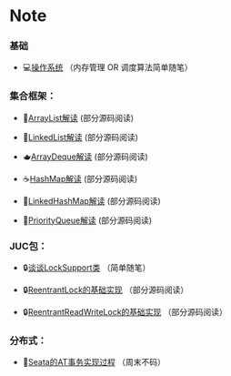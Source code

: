 # Note

### 基础

- 💻[操作系统](https://github.com/Super-ZZGuo/Note/blob/master/src/OS/note/OS.md) （内存管理 OR 调度算法简单随笔）

### 集合框架：

- 🥛[ArrayList解读](https://github.com/Super-ZZGuo/JCF-analysis/blob/master/note/ArrayList/ArrayList.md) (部分源码阅读)

- 🍼[LinkedList解读](https://github.com/Super-ZZGuo/JCF-analysis/blob/master/note/LinkedList/LinkedList.md) (部分源码阅读)

- 🫖[ArrayDeque解读](https://github.com/Super-ZZGuo/JCF-analysis/blob/master/note/ArrayDeque/ArrayDeque.md) (部分源码阅读)

- ☕️[HashMap解读](https://github.com/Super-ZZGuo/JCF-analysis/blob/master/note/HashMap/HashMap.md) (部分源码阅读)

- 🍵[LinkedHashMap解读](https://github.com/Super-ZZGuo/JCF-analysis/blob/master/note/LinkedHashMap/LinkedHashMap.md) (部分源码阅读)

- 🧃[PriorityQueue解读](https://github.com/Super-ZZGuo/JCF-analysis/blob/master/note/PriorityQueue/PriorityQueue.md) (部分源码阅读)

### JUC包：

- 🔒[谈谈LockSupport类](https://github.com/Super-ZZGuo/Note/blob/master/src/JUC/note/LockSupport.md) （简单随笔）

- 🔒[ReentrantLock的基础实现](https://github.com/Super-ZZGuo/Note/blob/master/src/JUC/note/ReentrantLock.md) （部分源码阅读）

- 🔒[ReentrantReadWriteLock的基础实现](https://github.com/Super-ZZGuo/Note/blob/master/src/JUC/note/ReentrantReadWriteLock.md) （部分源码阅读）

### 分布式：

- 🔢️[Seata的AT事务实现过程](https://github.com/Super-ZZGuo/Note/blob/master/src/Seata/note/Seata.md) （周末不码）

